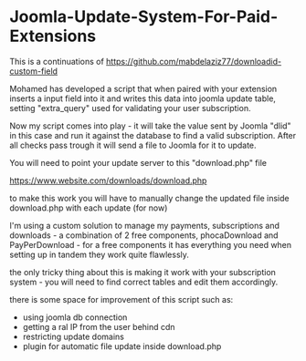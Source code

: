 # Joomla-Update-System-For-Paid-Extensions

This is a continuations of https://github.com/mabdelaziz77/downloadid-custom-field

Mohamed has developed a script that when paired with your extension inserts a input field into it and writes this data into joomla update table, setting "extra_query" used for validating your user subscription.

Now my script comes into play - it will take the value sent by Joomla "dlid" in this case and run it against the database to find a valid subscription.
After all checks pass trough it will send a file to Joomla for it to update.


You will need to point your update server to this "download.php" file

<downloads><downloadurl type="full" format="zip">https://www.website.com/downloads/download.php</downloadurl></downloads>


to make this work you will have to manually change the updated file inside download.php with each update (for now)

I'm using a custom solution to manage my payments, subscriptions and downloads - a combination of 2 free components, phocaDownload and PayPerDownload - for a free components it has everything you need when setting up in tandem they work quite flawlessly.

the only tricky thing about this is making it work with your subscription system - you will need to find correct tables and edit them accordingly.


there is some space for improvement of this script such as: 
- using joomla db connection
- getting a ral IP from the user behind cdn
- restricting update domains
- plugin for automatic file update inside download.php
